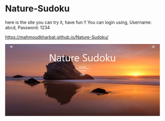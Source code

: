 # Nature-Sudoku

here is the site you can try it, have fun !!
You can login using, Username: abcd, Password: 1234

https://mahmoudkharbat.github.io/Nature-Sudoku/

<img src = 'Illustration_Images/page1.png' />
